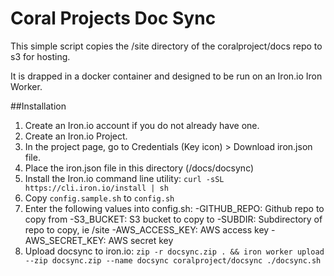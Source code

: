 # Coral Projects Doc Sync

This simple script copies the /site directory of the coralproject/docs repo to s3 for hosting. 

It is drapped in a docker container and designed to be run on an Iron.io Iron Worker.

##Installation

1) Create an Iron.io account if you do not already have one.
2) Create an Iron.io Project.
3) In the project page, go to Credentials (Key icon) > Download iron.json file.
4) Place the iron.json file in this directory (/docs/docsync)
5) Install the Iron.io command line utility:
  `curl -sSL https://cli.iron.io/install | sh`
6) Copy `config.sample.sh` to `config.sh`
7) Enter the following values into config.sh:
  -GITHUB_REPO: Github repo to copy from
  -S3_BUCKET: S3 bucket to copy to
  -SUBDIR: Subdirectory of repo to copy, ie /site
  -AWS_ACCESS_KEY: AWS access key
  -AWS_SECRET_KEY: AWS secret key 
8) Upload docsync to iron.io:
 `zip -r docsync.zip . && iron worker upload --zip docsync.zip --name docsync coralproject/docsync ./docsync.sh`

